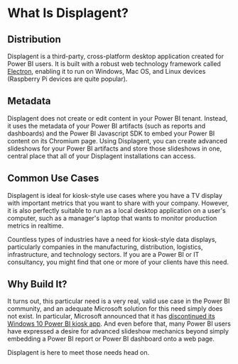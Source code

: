 # What Is Displagent?

## Distribution

Displagent is a third-party, cross-platform desktop application created for Power BI users. It is built with a robust web technology framework called [Electron](https://www.electronjs.org/), enabling it to run on Windows, Mac OS, and Linux devices (Raspberry Pi devices are quite popular).

## Metadata

Displagent does not create or edit content in your Power BI tenant. Instead, it uses the metadata of your Power BI artifacts (such as reports and dashboards) and the Power BI Javascript SDK to embed your Power BI content on its Chromium page. Using Displagent, you can create advanced slideshows for your Power BI artifacts and store those slideshows in one, central place that all of your Displagent installations can access.

## Common Use Cases

Displagent is ideal for kiosk-style use cases where you have a TV display with important metrics that you want to share with your company. However, it is also perfectly suitable to run as a local desktop application on a user's computer, such as a manager's laptop that wants to monitor production metrics in realtime.

Countless types of industries have a need for kiosk-style data displays, particularly companies in the manufacturing, distribution, logistics, infrastructure, and technology sectors. If you are a Power BI or IT consultancy, you might find that one or more of your clients have this need.

## Why Build It?

It turns out, this particular need is a very real, valid use case in the Power BI community, and an adequate Microsoft solution for this need simply does not exist. In particular, Microsoft announced that it has [discontinued its Windows 10 Power BI kiosk app](https://learn.microsoft.com/en-us/power-bi/consumer/mobile/mobile-windows-10-app-presentation-mode). And even before that, many Power BI users have expressed a desire for advanced slideshow mechanics beyond simply embedding a Power BI report or Power BI dashboard onto a web page.

Displagent is here to meet those needs head on.